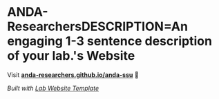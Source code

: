 
# ANDA-ResearchersDESCRIPTION=An engaging 1-3 sentence description of your lab.'s Website

Visit **[anda-researchers.github.io/anda-ssu](https://anda-researchers.github.io/anda-ssu)** 🚀

_Built with [Lab Website Template](https://greene-lab.gitbook.io/lab-website-template-docs)_
